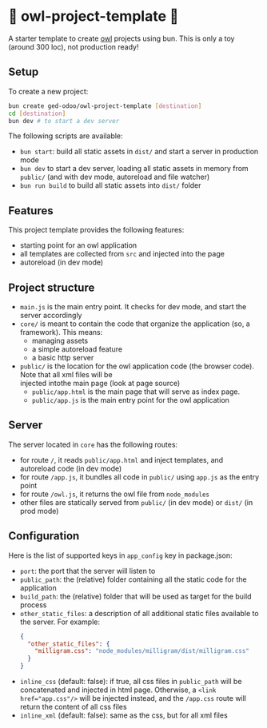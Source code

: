 # 🦉 owl-project-template 🦉

A starter template to create [owl](https://github.com/odoo/owl) projects using bun. This is only a toy (around 300 loc), not
production ready!

## Setup

To create a new project:

```bash
bun create ged-odoo/owl-project-template [destination]
cd [destination]
bun dev # to start a dev server
```

The following scripts are available:

- `bun start`: build all static assets in `dist/` and start a server in production mode 
- `bun dev` to start a dev server, loading all static assets in memory from `public/` (and with dev mode, autoreload and file watcher)
- `bun run build` to build all static assets into `dist/` folder

## Features

This project template provides the following features:

- starting point for an owl application
- all templates are collected from `src` and injected into the page
- autoreload (in dev mode)

## Project structure

- `main.js` is the main entry point. It checks for dev mode, and start the server accordingly
- `core/` is meant to contain the code that organize the application (so, a framework). This means:
  - managing assets
  - a simple autoreload feature
  - a basic http server
- `public/` is the location for the owl application code (the browser code). Note that all xml files will be  
  injected intothe main page (look at page source)
  - `public/app.html` is the main page that will serve as index page.
  - `public/app.js` is the main entry point for the owl application

## Server

The server located in `core` has the following routes:

- for route `/`, it reads `public/app.html` and inject templates, and autoreload code (in dev mode)
- for route `/app.js`, it bundles all code in `public/` using `app.js` as the entry point
- for route `/owl.js`, it returns the owl file from `node_modules`
- other files are statically served from `public/` (in dev mode) or `dist/` (in prod mode)

## Configuration

Here is the list of supported keys in `app_config` key in package.json:

- `port`: the port that the server will listen to
- `public_path`: the (relative) folder containing all the static code for the application
- `build_path`: the (relative) folder that will be used as target for the build process
- `other_static_files`: a description of all additional static files available to the server.
  For example:
  ```json
  {
    "other_static_files": {
      "milligram.css": "node_modules/milligram/dist/milligram.css"
    }
  }
  ```
- `inline_css` (default: false): if true, all css files in `public_path` will be concatenated and
  injected in html page. Otherwise, a `<link href="app.css"/>` will be injected instead, and the `/app.css`
  route will return the content of all css files
- `inline_xml` (default: false): same as the css, but for all xml files